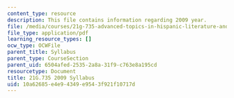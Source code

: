 ```yaml
---
content_type: resource
description: This file contains information regarding 2009 year.
file: /media/courses/21g-735-advanced-topics-in-hispanic-literature-and-film-the-films-of-luis-bunuel-fall-2013/10a62685e4e94349e9543f921f10717d_MIT21G_735F13_2009Syllabus.pdf
file_type: application/pdf
learning_resource_types: []
ocw_type: OCWFile
parent_title: Syllabus
parent_type: CourseSection
parent_uid: 6504afed-2535-2a8a-31f9-c763e8a195cd
resourcetype: Document
title: 21G.735 2009 Syllabus
uid: 10a62685-e4e9-4349-e954-3f921f10717d
---
```

